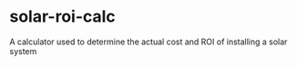 # solar-roi-calc
A calculator used to determine the actual cost and ROI of installing a solar system
